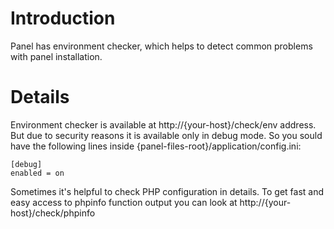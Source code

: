 # Introduction #

Panel has environment checker, which helps to detect common problems with panel installation.

# Details #

Environment checker is available at http://{your-host}/check/env address. But due to security reasons it is available only in debug mode. So you sould have the following lines inside {panel-files-root}/application/config.ini:
```
[debug]
enabled = on
```

Sometimes it's helpful to check PHP configuration in details. To get fast and easy access to phpinfo function output you can look at http://{your-host}/check/phpinfo